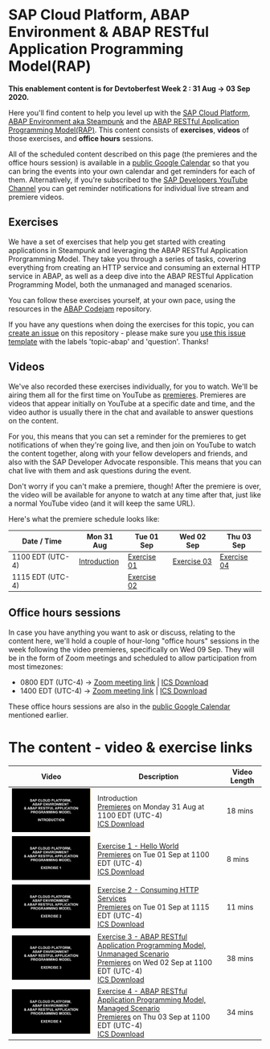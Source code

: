 # SAP Cloud Platform, ABAP Environment & ABAP RESTful Application Programming Model(RAP)

**This enablement content is for Devtoberfest Week 2 : 31 Aug → 03 Sep 2020.**

Here you'll find content to help you level up with the [SAP Cloud Platform, ABAP Environment aka Steampunk](https://help.sap.com/viewer/65de2977205c403bbc107264b8eccf4b/Cloud/en-US/2ffdd2412aff494dbf3de31089c965d4.html) and the [ABAP RESTful Application Programming Model(RAP)](https://help.sap.com/viewer/923180ddb98240829d935862025004d6/Cloud/en-US/289477a81eec4d4e84c0302fb6835035.html). This content consists of **exercises**, **videos** of those exercises, and **office hours** sessions. 

All of the scheduled content described on this page (the premieres and the office hours session) is available in a [public Google Calendar](https://calendar.google.com/calendar?cid=Ym1ibGJucHFkOHMwcWZoYnZnMjJqazE3OWdAZ3JvdXAuY2FsZW5kYXIuZ29vZ2xlLmNvbQ) so that you can bring the events into your own calendar and get reminders for each of them. Alternatively, if you're subscribed to the [SAP Developers YouTube Channel](https://www.youtube.com/user/sapdevs) you can get reminder notifications for individual live stream and premiere videos. 

## Exercises

We have a set of exercises that help you get started with creating applications in Steampunk and leveraging the ABAP RESTful Application Prorgramming Model. They take you through a series of tasks, covering everything from creating an HTTP service and consuming an external HTTP service in ABAP, as well as a deep dive into the ABAP RESTful Application Programming Model, both the unmanaged and managed scenarios.

You can follow these exercises yourself, at your own pace, using the resources in the [ABAP Codejam](https://github.com/SAP-samples/abap-exercises-codejam) repository. 

If you have any questions when doing the exercises for this topic, you can [create an issue](https://github.com/SAP-samples/sap-devtoberfest-2020/issues/new?assignees=&labels=question%2C+topic-abap&template=exercise-question.md&title=Summarize+your+question+here) on this repository - please make sure you [use this issue template](https://github.com/SAP-samples/sap-devtoberfest-2020/issues/new?assignees=&labels=question%2C+topic-abap&template=exercise-question.md&title=Summarize+your+question+here) with the labels 'topic-abap' and 'question'. Thanks!

## Videos 

We've also recorded these exercises individually, for you to watch. We'll be airing them all for the first time on YouTube as [premieres](https://support.google.com/youtube/answer/9080341). Premieres are videos that appear initially on YouTube at a specific date and time, and the video author is usually there in the chat and available to answer questions on the content. 

For you, this means that you can set a reminder for the premieres to get notifications of when they're going live, and then join on YouTube to watch the content together, along with your fellow developers and friends, and also with the SAP Developer Advocate responsible. This means that you can chat live with them and ask questions during the event.

Don't worry if you can't make a premiere, though! After the premiere is over, the video will be available for anyone to watch at any time after that, just like a normal YouTube video (and it will keep the same URL). 

Here's what the premiere schedule looks like:

| Date / Time | Mon 31 Aug | Tue 01 Sep | Wed 02 Sep | Thu 03 Sep |
| - | - | - | - | - |
| 1100 EDT (UTC-4) | [Introduction](https://youtu.be/9wM-EyQa-5Q) | [Exercise 01](https://youtu.be/-ZxpAt8QgfM) | [Exercise 03](https://youtu.be/PYMkEhg-VTU) | [Exercise 04](https://youtu.be/xUnC0DrCF7U) | 
| 1115 EDT (UTC-4) |  | [Exercise 02](https://youtu.be/2-4jBdEXeOM) |  |  | 


## Office hours sessions

In case you have anything you want to ask or discuss, relating to the content here, we'll hold a couple of hour-long "office hours" sessions in the week following the video premieres, specifically on Wed 09 Sep. They will be in the form of Zoom meetings and scheduled to allow participation from most timezones:

- 0800 EDT (UTC-4) → [Zoom meeting link](https://sap-se.zoom.us/j/93014393648) | [ICS Download](https://sap-samples.github.io/sap-devtoberfest-2020/cal/abap_office_hours1.ics)
- 1400 EDT (UTC-4) → [Zoom meeting link](https://sap-se.zoom.us/j/91434176091) | [ICS Download](https://sap-samples.github.io/sap-devtoberfest-2020/cal/abap_office_hours2.ics)

These office hours sessions are also in the [public Google Calendar](https://calendar.google.com/calendar?cid=Ym1ibGJucHFkOHMwcWZoYnZnMjJqazE3OWdAZ3JvdXAuY2FsZW5kYXIuZ29vZ2xlLmNvbQ) mentioned earlier.


# The content - video & exercise links

| Video | Description | Video Length |
| - | - | - |
| [![Overview](thumbnail-00.jpg)](https://youtu.be/9wM-EyQa-5Q) | Introduction <br> [Premieres](https://youtu.be/9wM-EyQa-5Q) on Monday 31 Aug at 1100 EDT (UTC-4) <br>[ICS Download](https://sap-samples.github.io/sap-devtoberfest-2020/cal/abap_intro.ics)| 18 mins | 
| [![Exercise 1](thumbnail-01.jpg)](https://youtu.be/-ZxpAt8QgfM) | [Exercise 1 - Hello World](https://github.com/SAP-samples/abap-exercises-codejam/tree/master/exercises/ex1) <br> [Premieres](https://youtu.be/-ZxpAt8QgfM) on Tue 01 Sep at 1100 EDT (UTC-4) <br>[ICS Download](https://sap-samples.github.io/sap-devtoberfest-2020/cal/abap_ex1.ics) | 8 mins |
| [![Exercise 2](thumbnail-02.jpg)](https://youtu.be/2-4jBdEXeOM)  | [Exercise 2 - Consuming HTTP Services](https://github.com/SAP-samples/abap-exercises-codejam/tree/master/exercises/ex2) <br> [Premieres](https://youtu.be/2-4jBdEXeOM) on Tue 01 Sep at 1115 EDT (UTC-4) <br>[ICS Download](https://sap-samples.github.io/sap-devtoberfest-2020/cal/abap_ex2.ics)  | 11 mins |
| [![Exercise 3](thumbnail-03.jpg)](https://youtu.be/PYMkEhg-VTU)  | [Exercise 3 - ABAP RESTful Application Programming Model, Unmanaged Scenario](https://github.com/SAP-samples/abap-exercises-codejam/tree/master/exercises/ex3) <br> [Premieres](https://youtu.be/PYMkEhg-VTU) on Wed 02 Sep at 1100 EDT (UTC-4) <br>[ICS Download](https://sap-samples.github.io/sap-devtoberfest-2020/cal/abap_ex3.ics)  | 38 mins |
| [![Exercise 4](thumbnail-04.jpg)](https://youtu.be/xUnC0DrCF7U)  | [Exercise 4 - ABAP RESTful Application Programming Model, Managed Scenario](https://github.com/SAP-samples/abap-exercises-codejam/tree/master/exercises/ex4) <br> [Premieres](https://youtu.be/xUnC0DrCF7U) on Thu 03 Sep at 1100 EDT (UTC-4) <br>[ICS Download](https://sap-samples.github.io/sap-devtoberfest-2020/cal/abap_ex4.ics)  | 34 mins |  


